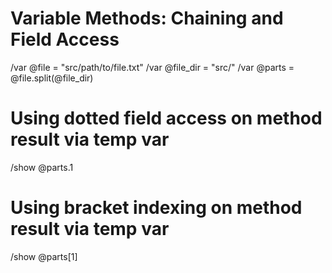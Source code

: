 # Variable Methods: Chaining and Field Access

/var @file = "src/path/to/file.txt"
/var @file_dir = "src/"
/var @parts = @file.split(@file_dir)

# Using dotted field access on method result via temp var
/show @parts.1

# Using bracket indexing on method result via temp var
/show @parts[1]
